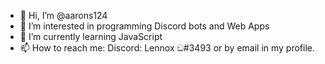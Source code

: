 - 👋 Hi, I’m @aarons124
- 👀 I’m interested in programming Discord bots and Web Apps
- 🌱 I’m currently learning JavaScript
- 📫 How to reach me: Discord: Lennox ඞ#3493 or by email in my profile.
